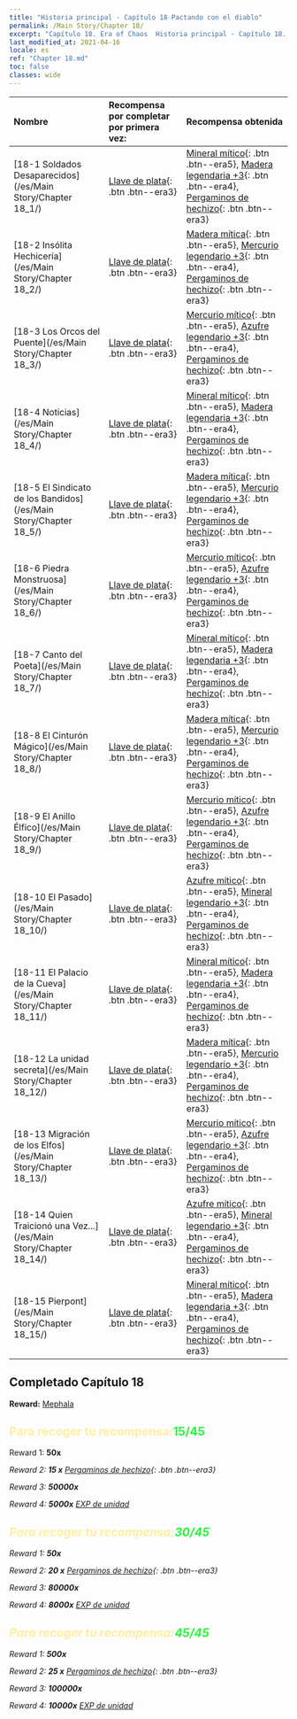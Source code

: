 ```yaml
---
title: "Historia principal - Capítulo 18 Pactando con el diablo"
permalink: /Main Story/Chapter 18/
excerpt: "Capítulo 18. Era of Chaos  Historia principal - Capítulo 18. Pactando con el diablo"
last_modified_at: 2021-04-16
locale: es
ref: "Chapter 18.md"
toc: false
classes: wide
---
```


  | Nombre |  Recompensa por completar por primera vez: | Recompensa obtenida |
  |:------------|:------------|:------------| 
  | [18-1 Soldados Desaparecidos](/es/Main Story/Chapter 18_1/) | [Llave de plata](/es/Items/con_693/){: .btn .btn--era3} | [Mineral mítico](/es/Items/mat_61/){: .btn .btn--era5}, [Madera legendaria +3](/es/Items/mat_55/){: .btn .btn--era4}, [Pergaminos de hechizo](/es/Items/con_694/){: .btn .btn--era3} |
  | [18-2 Insólita Hechicería](/es/Main Story/Chapter 18_2/) | [Llave de plata](/es/Items/con_693/){: .btn .btn--era3} | [Madera mítica](/es/Items/mat_62/){: .btn .btn--era5}, [Mercurio legendario +3](/es/Items/mat_56/){: .btn .btn--era4}, [Pergaminos de hechizo](/es/Items/con_694/){: .btn .btn--era3} |
  | [18-3 Los Orcos del Puente](/es/Main Story/Chapter 18_3/) | [Llave de plata](/es/Items/con_693/){: .btn .btn--era3} | [Mercurio mítico](/es/Items/mat_63/){: .btn .btn--era5}, [Azufre legendario +3](/es/Items/mat_57/){: .btn .btn--era4}, [Pergaminos de hechizo](/es/Items/con_694/){: .btn .btn--era3} |
  | [18-4 Noticias](/es/Main Story/Chapter 18_4/) | [Llave de plata](/es/Items/con_693/){: .btn .btn--era3} | [Mineral mítico](/es/Items/mat_61/){: .btn .btn--era5}, [Madera legendaria +3](/es/Items/mat_55/){: .btn .btn--era4}, [Pergaminos de hechizo](/es/Items/con_694/){: .btn .btn--era3} |
  | [18-5 El Sindicato de los Bandidos](/es/Main Story/Chapter 18_5/) | [Llave de plata](/es/Items/con_693/){: .btn .btn--era3} | [Madera mítica](/es/Items/mat_62/){: .btn .btn--era5}, [Mercurio legendario +3](/es/Items/mat_56/){: .btn .btn--era4}, [Pergaminos de hechizo](/es/Items/con_694/){: .btn .btn--era3} |
  | [18-6 Piedra Monstruosa](/es/Main Story/Chapter 18_6/) | [Llave de plata](/es/Items/con_693/){: .btn .btn--era3} | [Mercurio mítico](/es/Items/mat_63/){: .btn .btn--era5}, [Azufre legendario +3](/es/Items/mat_57/){: .btn .btn--era4}, [Pergaminos de hechizo](/es/Items/con_694/){: .btn .btn--era3} |
  | [18-7 Canto del Poeta](/es/Main Story/Chapter 18_7/) | [Llave de plata](/es/Items/con_693/){: .btn .btn--era3} | [Mineral mítico](/es/Items/mat_61/){: .btn .btn--era5}, [Madera legendaria +3](/es/Items/mat_55/){: .btn .btn--era4}, [Pergaminos de hechizo](/es/Items/con_694/){: .btn .btn--era3} |
  | [18-8 El Cinturón Mágico](/es/Main Story/Chapter 18_8/) | [Llave de plata](/es/Items/con_693/){: .btn .btn--era3} | [Madera mítica](/es/Items/mat_62/){: .btn .btn--era5}, [Mercurio legendario +3](/es/Items/mat_56/){: .btn .btn--era4}, [Pergaminos de hechizo](/es/Items/con_694/){: .btn .btn--era3} |
  | [18-9 El Anillo Élfico](/es/Main Story/Chapter 18_9/) | [Llave de plata](/es/Items/con_693/){: .btn .btn--era3} | [Mercurio mítico](/es/Items/mat_63/){: .btn .btn--era5}, [Azufre legendario +3](/es/Items/mat_57/){: .btn .btn--era4}, [Pergaminos de hechizo](/es/Items/con_694/){: .btn .btn--era3} |
  | [18-10 El Pasado](/es/Main Story/Chapter 18_10/) | [Llave de plata](/es/Items/con_693/){: .btn .btn--era3} | [Azufre mítico](/es/Items/mat_64/){: .btn .btn--era5}, [Mineral legendario +3](/es/Items/mat_54/){: .btn .btn--era4}, [Pergaminos de hechizo](/es/Items/con_694/){: .btn .btn--era3} |
  | [18-11 El Palacio de la Cueva](/es/Main Story/Chapter 18_11/) | [Llave de plata](/es/Items/con_693/){: .btn .btn--era3} | [Mineral mítico](/es/Items/mat_61/){: .btn .btn--era5}, [Madera legendaria +3](/es/Items/mat_55/){: .btn .btn--era4}, [Pergaminos de hechizo](/es/Items/con_694/){: .btn .btn--era3} |
  | [18-12 La unidad secreta](/es/Main Story/Chapter 18_12/) | [Llave de plata](/es/Items/con_693/){: .btn .btn--era3} | [Madera mítica](/es/Items/mat_62/){: .btn .btn--era5}, [Mercurio legendario +3](/es/Items/mat_56/){: .btn .btn--era4}, [Pergaminos de hechizo](/es/Items/con_694/){: .btn .btn--era3} |
  | [18-13 Migración de los Elfos](/es/Main Story/Chapter 18_13/) | [Llave de plata](/es/Items/con_693/){: .btn .btn--era3} | [Mercurio mítico](/es/Items/mat_63/){: .btn .btn--era5}, [Azufre legendario +3](/es/Items/mat_57/){: .btn .btn--era4}, [Pergaminos de hechizo](/es/Items/con_694/){: .btn .btn--era3} |
  | [18-14 Quien Traicionó una Vez...](/es/Main Story/Chapter 18_14/) | [Llave de plata](/es/Items/con_693/){: .btn .btn--era3} | [Azufre mítico](/es/Items/mat_64/){: .btn .btn--era5}, [Mineral legendario +3](/es/Items/mat_54/){: .btn .btn--era4}, [Pergaminos de hechizo](/es/Items/con_694/){: .btn .btn--era3} |
  | [18-15 Pierpont](/es/Main Story/Chapter 18_15/) | [Llave de plata](/es/Items/con_693/){: .btn .btn--era3} | [Mineral mítico](/es/Items/mat_61/){: .btn .btn--era5}, [Madera legendaria +3](/es/Items/mat_55/){: .btn .btn--era4}, [Pergaminos de hechizo](/es/Items/con_694/){: .btn .btn--era3} |


## Completado Capítulo 18

 **Reward:** [Mephala](/es/heroes/Mephala/)



## <span style="color: #ffeea0">Para recoger tu recompensa:</span><span style="color: #27f73a">15/45</span>

 Reward 1:  **50x** <i class="fas fa-gem"/>

 Reward 2: **15 x** [Pergaminos de hechizo](/es/Items/con_694/){: .btn .btn--era3}

 Reward 3:  **50000x** <i class="fas fa-coins"/>

 Reward 4:  **5000x** [EXP de unidad](/es/Items/con_902/)



## <span style="color: #ffeea0">Para recoger tu recompensa:</span><span style="color: #27f73a">30/45</span>

 Reward 1:  **50x** <i class="fas fa-gem"/>

 Reward 2: **20 x** [Pergaminos de hechizo](/es/Items/con_694/){: .btn .btn--era3}

 Reward 3:  **80000x** <i class="fas fa-coins"/>

 Reward 4:  **8000x** [EXP de unidad](/es/Items/con_902/)



## <span style="color: #ffeea0">Para recoger tu recompensa:</span><span style="color: #27f73a">45/45</span>

 Reward 1:  **500x** <i class="fas fa-gem"/>

 Reward 2: **25 x** [Pergaminos de hechizo](/es/Items/con_694/){: .btn .btn--era3}

 Reward 3:  **100000x** <i class="fas fa-coins"/>

 Reward 4:  **10000x** [EXP de unidad](/es/Items/con_902/)

